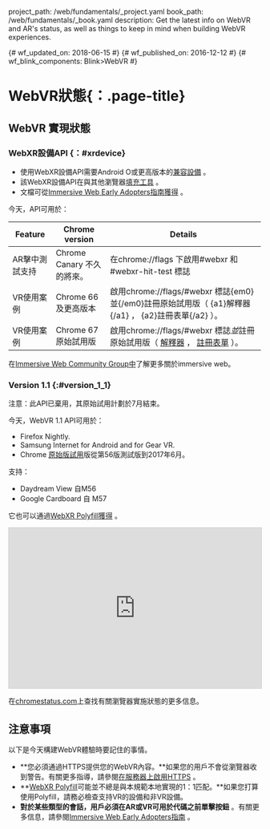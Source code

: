 project_path: /web/fundamentals/_project.yaml
book_path: /web/fundamentals/_book.yaml
description: Get the latest info on WebVR and AR's status, as well as things to keep in mind when building WebVR experiences.

{# wf_updated_on: 2018-06-15 #}
{# wf_published_on: 2016-12-12 #}
{# wf_blink_components: Blink>WebVR #}

# WebVR狀態{：.page-title}

## WebVR 實現狀態

### WebXR設備API {：#xrdevice}

- 使用WebXR設備API需要Android O或更高版本的[兼容設備](/ar/discover/supported-devices) 。
- 該WebXR設備API在與其他瀏覽器[填充工具](https://github.com/immersive-web/webxr-polyfill) 。
- 文檔可從[Immersive Web Early Adopters指南獲得](https://immersive-web.github.io/webxr-reference/) 。

今天，API可用於：

Feature | Chrome version | Details
--- | --- | ---
AR擊中測試支持 | Chrome Canary 不久的將來。 | 在chrome://flags 下啟用#webxr 和 #webxr-hit-test 標誌
VR使用案例 | Chrome 66及更高版本 | 啟用chrome://flags/#webxr 標誌{em0}並{/em0}註冊原始試用版（ {a1}解釋器{/a1} ， {a2}註冊表單{/a2} ）。
VR使用案例 | Chrome 67原始試用版 | 啟用chrome://flags/#webxr 標誌*並*註冊原始試用版（ [解釋器](https://github.com/GoogleChrome/OriginTrials/blob/gh-pages/developer-guide.md) ， [註冊表單](http://bit.ly/OriginTrialSignup) ）。

在[Immersive Web Community Group中](https://github.com/immersive-web)了解更多關於immersive web。

### Version 1.1 {:#version_1_1}

注意：此API已棄用，其原始試用計劃於7月結束。

今天，WebVR 1.1 API可用於：

- Firefox Nightly.
- Samsung Internet for Android and for Gear VR.
- Chrome [原始版試用](https://github.com/GoogleChrome/OriginTrials/blob/gh-pages/developer-guide.md)版從第56版測試版到2017年6月。

支持：

- Daydream View 自M56
- Google Cardboard 自 M57

它也可以通過[WebXR Polyfill獲得](https://github.com/immersive-web/webxr-polyfill) 。

<iframe width="100%" height="320" src="https://www.chromestatus.com/feature/4532810371039232?embed" style="border: 1px solid #CCC" allowfullscreen>
</iframe>

在[chromestatus.com](https://www.chromestatus.com/features/4532810371039232)上查找有關瀏覽器實施狀態的更多信息。

## 注意事項

以下是今天構建WebVR體驗時要記住的事情。

- **您必須通過HTTPS提供您的WebVR內容。**如果您的用戶不會從瀏覽器收到警告。有關更多指導，請參閱[在服務器上啟用HTTPS](/web/fundamentals/security/encrypt-in-transit/enable-https) 。
- **[WebXR Polyfill](https://github.com/immersive-web/webxr-polyfill)可能並不總是與本規範本地實現的1：1匹配。**如果您打算使用Polyfill，請務必檢查支持VR的設備和非VR設備。
- **對於某些類型的會話，用戶必須在AR或VR可用於代碼之前單擊按鈕** 。有關更多信息，請參閱[Immersive Web Early Adopters指南](https://immersive-web.github.io/webxr-reference/) 。
